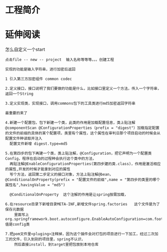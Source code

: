 # 工程简介

# 延伸阅读

怎么自定义一个start

	点击file -- new -- project  输入名称等等等。。。创建工程
        
	实现的功能是输入字符串，进行加密后返回
	
	1 引入第三方加密组件 common codec
	
	2.定义接口，接口说明了我们要做的功能是什么，比如接口里定义一个方法，传入一个字符串，返回一个String
	
	3.定义实现类，实现接口，调用commons包下的工具类进行md5加密返回字符串
	
	最重要的来了 
	
	4.新建一个配置包，包下新建一个类，此类的作用是加载配置信息，类上贴注解@componentScan @ConfigurationProperties（prefix = "digest"）加载指定配置的文件的前缀的具体的某个配置项，类里有个属性，这个属性在审判日那个项目启动的时候会从配置文件种读取并注入
	  配置文件新增 digest.type=md5
	
	5.在第四步的包下再建一个类，类上贴注解，@Configuration，把它声明为一个配置类Config，程序在启动的过程种会执行这个类中的方法，
	  再贴注解@EnableConfigurationProperties(第四步建的类.class)，作用是激活相应的属性,开发的时候才能拿到对应的属性
	  写个方法，返回第二步定义的接口对象，方法上贴注解@bean，@ConditionalOnProperty(prefix = "配置文件的前缀",name = "第四步的类里的哪个属性名",havingValue = "md5")
	  
	  @ConditionalOnProperty  这个注解的作用是让spring按需加载，
	
	6.在resource目录下新增目录META-INF,新增文件spring.factories   这个文件是为了保存元数据
		里面写上 org.springframework.boot.autoconfigure.EnableAutoConfiguration=com.footohigh.digest.conf.Config 值是config类
	
	7.把pom文件里<pluging>注释掉，因为这个插件会对打包的项目进行一下加工，经过二次加工的文件，引入到别的项目里，spring不认识，
		然后直接install，到target里把包放到本地仓库